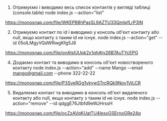 1. Отримуємо і виводимо весь список контактів у вигляді таблиці (console.table)
node index.js --action="list"

https://monosnap.com/file/WKEPB8hPasSL9AZTU33QmlpfLrP3lN

2. Отримуємо контакт по id і виводимо у консоль об'єкт контакту або null, якщо контакту з таким id не існує.
node index.js --action="get" --id 05olLMgyVQdWRwgKfg5J6

https://monosnap.com/file/onAtsfJUpk2x1qhAty26B7AuTYcEPG

4. Додаємо контакт та виводимо в консоль об'єкт новоствореного контакту
node index.js --action="add" --name Mango --email mango@gmail.com --phone 322-22-22

https://monosnap.com/file/P3SveRGg1vkywSTrcRQk9Nov1VjLCR

5. Видаляємо контакт та виводимо в консоль об'єкт видаленого контакту або null, якщо контакту з таким id не існує.
node index.js --action="remove" --id qdggE76Jtbfd9eWJHrssH

https://monosnap.com/file/ocZzAVqKUatTU4IesxGSErnoGRe24q
